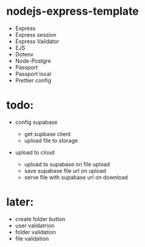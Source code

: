 # nodejs-express-template

-   Express
-   Express session
-   Express Validator
-   EJS
-   Dotenv
-   Node-Postgre
-   Passport
-   Passport local
-   Prettier config


# todo:
- config supabase
    - get supbase client
    - upload file to storage

- upload to cloud
    - upload to supabase on file upload
    - save supabase file url on upload
    - serve file with supabase url on download

# later:
- create folder button
- user validatrion
- folder validation
- file validation